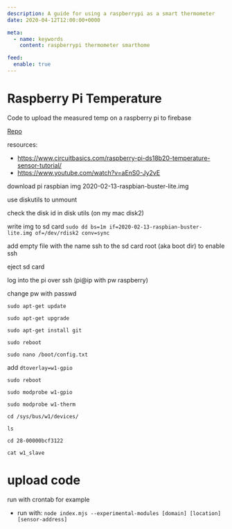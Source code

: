 ```yaml
---
description: A guide for using a raspberrypi as a smart thermometer
date: 2020-04-12T12:00:00+0000

meta:
  - name: keywords
    content: raspberrypi thermometer smarthome

feed:
  enable: true
---
```


# Raspberry Pi Temperature
Code to upload the measured temp on a raspberry pi to firebase

[Repo](https://github.com/SHoogland/pi-temperature)

resources: 
- https://www.circuitbasics.com/raspberry-pi-ds18b20-temperature-sensor-tutorial/
- https://www.youtube.com/watch?v=aEnS0-Jy2vE

download pi raspbian img
2020-02-13-raspbian-buster-lite.img

use diskutils to unmount

check the disk id in disk utils (on my mac disk2)

write img to sd card
`sudo dd bs=1m if=2020-02-13-raspbian-buster-lite.img of=/dev/rdisk2 conv=sync`

add empty file with the name ssh to the sd card root (aka boot dir) to enable ssh

eject sd card

log into the pi over ssh (pi@ip with pw raspberry)

change pw with passwd

`sudo apt-get update`

`sudo apt-get upgrade`

`sudo apt-get install git`

`sudo reboot`

`sudo nano /boot/config.txt`

add `dtoverlay=w1-gpio`

`sudo reboot`

`sudo modprobe w1-gpio`

`sudo modprobe w1-therm`

`cd /sys/bus/w1/devices/`

`ls`

`cd 28-00000bcf3122`

`cat w1_slave`

# upload code
run with crontab for example 

- run with: `node index.mjs --experimental-modules [domain] [location] [sensor-address]`

<disqus />
